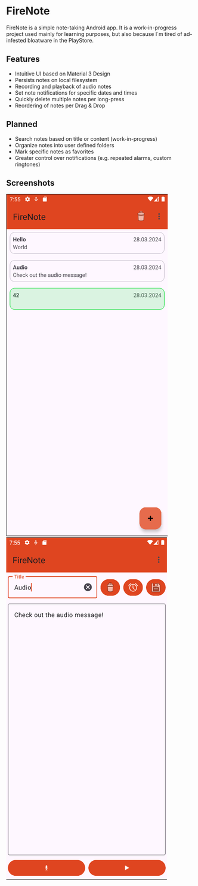 # FireNote

FireNote is a simple note-taking Android app. It is a work-in-progress project used mainly for learning purposes,
but also because I´m tired of ad-infested bloatware in the PlayStore.

## Features

* Intuitive UI based on Material 3 Design
* Persists notes on local filesystem
* Recording and playback of audio notes
* Set note notifications for specific dates and times
* Quickly delete multiple notes per long-press
* Reordering of notes per Drag & Drop

## Planned

* Search notes based on title or content (work-in-progress)
* Organize notes into user defined folders
* Mark specific notes as favorites
* Greater control over notifications (e.g. repeated alarms, custom ringtones)

## Screenshots

![Overview Screen](./docs/images/note_overview_screen.png) ![Details Screen](./docs/images/note_details_screen.png)
